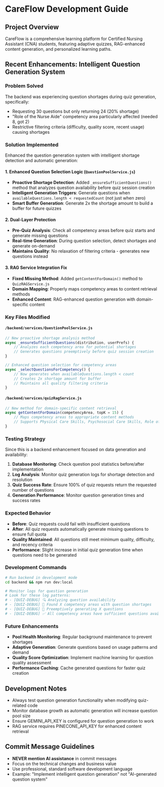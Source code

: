 # CareFlow Development Guide

## Project Overview
CareFlow is a comprehensive learning platform for Certified Nursing Assistant (CNA) students, featuring adaptive quizzes, RAG-enhanced content generation, and personalized learning paths.

## Recent Enhancements: Intelligent Question Generation System

### Problem Solved
The backend was experiencing question shortages during quiz generation, specifically:
- Requesting 30 questions but only returning 24 (20% shortage)
- "Role of the Nurse Aide" competency area particularly affected (needed 8, got 2)
- Restrictive filtering criteria (difficulty, quality score, recent usage) causing shortages

### Solution Implemented
Enhanced the question generation system with intelligent shortage detection and automatic generation:

#### 1. Enhanced Question Selection Logic (`QuestionPoolService.js`)
- **Proactive Shortage Detection**: Added `_ensureSufficientQuestions()` method that analyzes question availability before quiz session creation
- **Intelligent Generation Triggers**: Generate questions when `availableQuestions.length < requestedCount` (not just when zero)
- **Smart Buffer Generation**: Generate 2x the shortage amount to build a buffer for future quizzes

#### 2. Dual-Layer Protection
- **Pre-Quiz Analysis**: Check all competency areas before quiz starts and generate missing questions
- **Real-time Generation**: During question selection, detect shortages and generate on-demand
- **Maintains Quality**: No relaxation of filtering criteria - generates new questions instead

#### 3. RAG Service Integration Fix
- **Fixed Missing Method**: Added `getContentForDomain()` method to `QuizRAGService.js`
- **Domain Mapping**: Properly maps competency areas to content retrieval methods
- **Enhanced Content**: RAG-enhanced question generation with domain-specific content

### Key Files Modified

#### `/backend/services/QuestionPoolService.js`
```javascript
// New proactive shortage analysis method
async _ensureSufficientQuestions(distribution, userPrefs) {
    // Analyzes each competency area for potential shortages
    // Generates questions preemptively before quiz session creation
}

// Enhanced question selection for competency areas  
async _selectQuestionsForCompetency() {
    // Now generates when availableQuestions.length < count
    // Creates 2x shortage amount for buffer
    // Maintains all quality filtering criteria
}
```

#### `/backend/services/quizRagService.js`
```javascript
// New method for domain-specific content retrieval
async getContentForDomain(competencyArea, topK = 15) {
    // Maps competency areas to appropriate content methods
    // Supports Physical Care Skills, Psychosocial Care Skills, Role of the Nurse Aide
}
```

### Testing Strategy
Since this is a backend enhancement focused on data generation and availability:

1. **Database Monitoring**: Check question pool statistics before/after implementation
2. **Log Analysis**: Monitor quiz generation logs for shortage detection and resolution
3. **Quiz Success Rate**: Ensure 100% of quiz requests return the requested number of questions
4. **Generation Performance**: Monitor question generation times and success rates

### Expected Behavior
- **Before**: Quiz requests could fail with insufficient questions
- **After**: All quiz requests automatically generate missing questions to ensure full quota
- **Quality Maintained**: All questions still meet minimum quality, difficulty, and recency criteria
- **Performance**: Slight increase in initial quiz generation time when questions need to be generated

### Development Commands

```bash
# Run backend in development mode
cd backend && npm run dev:local

# Monitor logs for question generation
# Look for these log patterns:
# - [QUIZ-DEBUG] 🔍 Analyzing question availability
# - [QUIZ-DEBUG] 🚨 Found X competency areas with question shortages  
# - [QUIZ-DEBUG] 🔄 Preemptively generating X questions
# - [QUIZ-DEBUG] ✅ All competency areas have sufficient questions available
```

### Future Enhancements
- **Pool Health Monitoring**: Regular background maintenance to prevent shortages
- **Adaptive Generation**: Generate questions based on usage patterns and demand
- **Quality Score Optimization**: Implement machine learning for question quality assessment
- **Performance Caching**: Cache generated questions for faster quiz creation

## Development Notes
- Always test question generation functionality when modifying quiz-related code
- Monitor database growth as automatic generation will increase question pool size
- Ensure GEMINI_API_KEY is configured for question generation to work
- RAG service requires PINECONE_API_KEY for enhanced content retrieval

## Commit Message Guidelines
- **NEVER mention AI assistance** in commit messages
- Focus on the technical changes and business value
- Use professional, standard software development language
- Example: "Implement intelligent question generation" not "AI-generated question system"